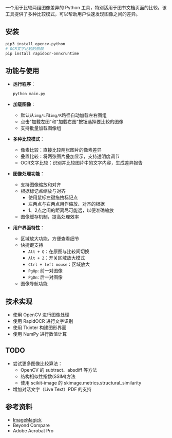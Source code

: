 
一个用于比较两组图像差异的 Python 工具，特别适用于图书文档页面的比较。该工具提供了多种比较模式，可以帮助用户快速发现图像之间的差异。

## 安装

```bash
pip3 install opencv-python
# OCR文字比较的依赖
pip install rapidocr-onnxruntime
```

## 功能与使用

- **运行程序**：
   ```bash
   python main.py
   ```

- **加载图像**：
   - 默认从`img/L`和`img/R`路径自动加载左右图组
   - 点击"加载左图"和"加载右图"按钮选择要比较的图像
   - 支持批量加载图像组

- **多种比较模式**：
  - 像素比较：直接比较两张图片的像素差异
  - 叠置比较：将两张图片叠加显示，支持透明度调节
  - OCR文字比较：识别并比较图片中的文字内容，生成差异报告

- **图像处理功能**：
  - 支持图像缩放和对齐
  - 根据标记点缩放与对齐
    - 使用鼠标左键拖拽标记点
    - 左两点与右两点用作缩放、对齐的根据
    - 1、2点之间的距离尽可能远，以便准确缩放
  - 图像缓存机制，提高处理效率

- **用户界面特性**：
  - 区域放大功能，方便查看细节
  - 快捷键支持
    - `Alt + Q`：在原图与比较间切换
    - `Alt + Z`：开关区域放大模式
    - `Ctrl + left mouse`：区域放大
    - `PgUp`: 前一对图像
    - `PgDn`: 后一对图像
  - 图像导航功能

## 技术实现

- 使用 OpenCV 进行图像处理
- 使用 RapidOCR 进行文字识别
- 使用 Tkinter 构建图形界面
- 使用 NumPy 进行数值计算

## TODO

- 尝试更多图像比较算法：
  - OpenCV 的 subtract、absdiff 等方法
  - 结构相似性指数(SSIM)方法
  - 使用 scikit-image 的 skimage.metrics.structural_similarity
- 增加对活文字（Live Text）PDF 的支持

## 参考资料

- [ImageMagick](https://stackoverflow.com/questions/5132749/diff-an-image-using-imagemagick)
- Beyond Compare
- Adobe Acrobat Pro

